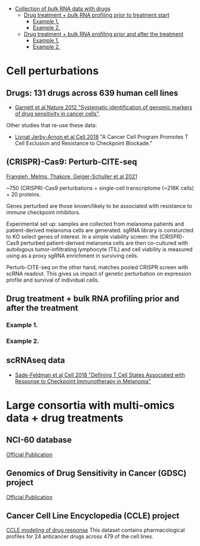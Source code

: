 
<!--ts-->
* [Collection of bulk RNA data with drugs](#collection-of-bulk-rna-data-with-drugs)
   * [Drug treatment + bulk RNA profiling prior to treatment start](#drug-treatment--bulk-rna-profiling-prior-to-treatment-start)
      * [Example 1.](#example-1)
      * [Example 2.](#example-2)
   * [Drug treatment + bulk RNA profiling prior and after the treatment](#drug-treatment--bulk-rna-profiling-prior-and-after-the-treatment)
      * [Example 1.](#example-1-1)
      * [Example 2.](#example-2-1)

<!-- Created by https://github.com/ekalinin/github-markdown-toc -->
<!-- Added by: tyck, at: Thu Jun  6 13:37:36 EDT 2024 -->

<!--te-->

# Cell perturbations

## Drugs: 131 drugs across 639 human cell lines

  * [Garnett et al Nature 2012 "Systematic identification of genomic markers of drug sensitivity in cancer cells"](https://pubmed.ncbi.nlm.nih.gov/22460902/).

Other studies that re-use these data:

  * [Livnat Jerby-Arnon et al Cell 2018](https://pubmed.ncbi.nlm.nih.gov/30388455/) "A Cancer Cell Program Promotes T Cell Exclusion and Resistance to Checkpoint Blockade."


## (CRISPR)-Cas9: Perturb-CITE-seq 
[Frangieh, Melms, Thakore, Geiger-Schuller et al 2021](https://pubmed.ncbi.nlm.nih.gov/33649592/)

~750 (CRISPR)-Cas9 perturbations + single-cell transcriptome (~218K cells) + 20 proteins.

Genes perturbed are those known/likely to be associated with resistance to immune checkpoint inhibitors.

Experimental set up: samples are collected from melanoma patients and patient-derived melanoma cells are generated. sgRNA library is consturcted to KO select genes of interest. 
In a simple viability screen: the (CRISPR)-Cas9 perturbed patient-derived melanoma cells are then co-cultured with autologous tumor-infiltrating lymphocyte (TIL) and cell viability is measured using as a proxy sgRNA enrichment in surviving cells.

Perturb-CITE-seq on the other hand, matches pooled CRISPR screen with scRNA readout. This gives us impact of genetic perturbation on expression profile and survival of individual cells.


## Drug treatment + bulk RNA profiling prior and after the treatment

### Example 1.

### Example 2.

## scRNAseq data

  * [Sade-Feldman et al Cell 2018 "Defining T Cell States Associated with Response to Checkpoint Immunotherapy in Melanoma"](https://pubmed.ncbi.nlm.nih.gov/30388456/)


# Large consortia with multi-omics data + drug treatments

## NCI-60 database
[Official Publication](https://pubmed.ncbi.nlm.nih.gov/16990858/)

## Genomics of Drug Sensitivity in Cancer (GDSC) project
[Official Publication](https://pubmed.ncbi.nlm.nih.gov/27397505/)

## Cancer Cell Line Encyclopedia (CCLE) project
[CCLE modeling of drug response](https://pubmed.ncbi.nlm.nih.gov/22460905/)
This dataset contains pharmacological profiles for 24 anticancer drugs across 479 of the cell lines.

